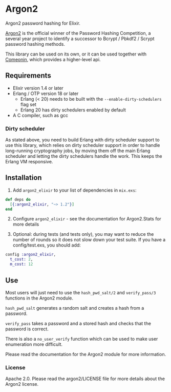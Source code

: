 # Argon2

Argon2 password hashing for Elixir.

[Argon2](https://github.com/P-H-C/phc-winner-argon2) is the official winner of the
Password Hashing Competition, a several year project to identify a successor to
Bcrypt / Pbkdf2 / Scrypt password hashing methods.

This library can be used on its own, or it can be used together
with [Comeonin](https://hexdocs.pm/comeonin/api-reference.html),
which provides a higher-level api.

## Requirements

* Elixir version 1.4 or later
* Erlang / OTP version 18 or later
  * Erlang (< 20) needs to be built with the `--enable-dirty-schedulers` flag set
  * Erlang 20 has dirty schedulers enabled by default
* A C compiler, such as gcc

### Dirty scheduler

As stated above, you need to build Erlang with dirty scheduler support
to use this library, which relies on dirty scheduler support in order
to handle long-running cryptography jobs, by moving them off the main
Erlang scheduler and letting the dirty schedulers handle the work.
This keeps the Erlang VM responsive.

## Installation

1. Add `argon2_elixir` to your list of dependencies in `mix.exs`:

```elixir
def deps do
  [{:argon2_elixir, "~> 1.2"}]
end
```

2. Configure `argon2_elixir` - see the documentation for Argon2.Stats for more details

3. Optional: during tests (and tests only), you may want to reduce the number of rounds
so it does not slow down your test suite. If you have a config/test.exs, you should
add:

```elixir
config :argon2_elixir,
  t_cost: 2,
  m_cost: 12
```

## Use

Most users will just need to use the `hash_pwd_salt/2` and `verify_pass/3`
functions in the Argon2 module.

`hash_pwd_salt` generates a random salt and creates a hash from a password.

`verify_pass` takes a password and a stored hash and checks that the password
is correct.

There is also a `no_user_verify` function which can be used to make user
enumeration more difficult.

Please read the documentation for the Argon2 module for more information.

### License

Apache 2.0. Please read the argon2/LICENSE file for more details about the Argon2 license.
